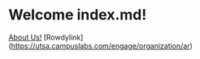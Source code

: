 # Welcome index.md!
[About Us!](about.md)
[Rowdylink] (https://utsa.campuslabs.com/engage/organization/ar)
